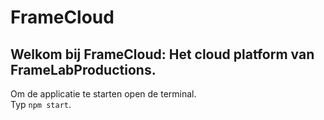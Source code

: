 # FrameCloud

## Welkom bij FrameCloud: Het cloud platform van FrameLabProductions.
Om de applicatie te starten open de terminal.\
Typ `npm start`.
